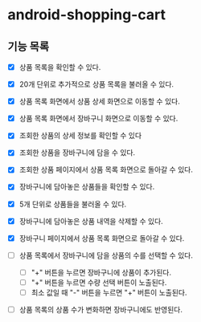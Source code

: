 # android-shopping-cart

## 기능 목록
- [x]  상품 목록을 확인할 수 있다.
  - [x]  20개 단위로 추가적으로 상품 목록을 불러올 수 있다.
- [x]  상품 목록 화면에서 상품 상세 화면으로 이동할 수 있다.
- [x]  상품 목록 화면에서 장바구니 화면으로 이동할 수 있다.

- [x]  조회한 상품의 상세 정보를 확인할 수 있다
- [x]  조회한 상품을 장바구니에 담을 수 있다.
- [x]  조회한 상품 페이지에서 상품 목록 화면으로 돌아갈 수 있다.

- [x]  장바구니에 담아놓은 상품들을 확인할 수 있다.
  - [x] 5개 단위로 상품들을 불러올 수 있다.
- [x]  장바구니에 담아놓은 상품 내역을 삭제할 수 있다.
- [x]  장바구니 페이지에서 상품 목록 화면으로 돌아갈 수 있다.

- [ ] 상품 목록에서 장바구니에 담을 상품의 수를 선택할 수 있다.
  - [ ] "+" 버튼을 누르면 장바구니에 상품이 추가된다.
  - [ ] "+" 버튼을 누르면 수량 선택 버튼이 노출된다.
  - [ ] 최소 값일 때 "-" 버튼을 누르면 "+" 버튼이 노출된다.
- [ ] 상품 목록의 상품 수가 변화하면 장바구니에도 반영된다.
